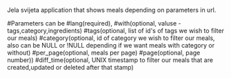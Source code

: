 Jela svijeta application that shows meals depending on parameters in url.

#Parameters can be
#lang(required),
#with(optional, valuse - tags,category,ingredients)
#tags(optional, list of id's of tags we wish to filter our meals)
#category(optional, id of category we wish to filter our meals, also can be NULL or !NULL depending if we want meals with category or without)
#per_page(optional, meals per page)
#page(optional, page number))
#diff_time(optional, UNIX timestamp to filter our meals that are created,updated or deleted after that stamp) 